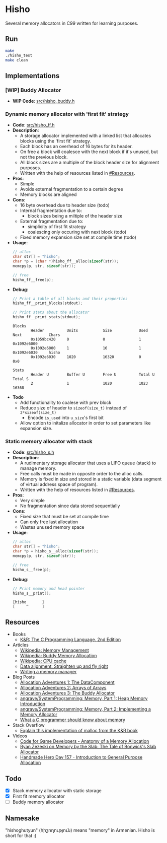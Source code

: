 # Hisho

Several memory allocators in C99 written for learning purposes.

## Run

```bash
make
./hisho_test
make clean
```

## Implementations

### [WIP] Buddy Allocator

- **WIP Code**: [src/hisho_buddy.h](src/hisho_buddy.h)

### Dynamic memory allocator with 'first fit' strategy

- **Code**: [src/hisho_ff.h](src/hisho_ff.h)
- **Description**:
  - A storage allocator implemented with a linked list that allocates blocks using the 'first fit' strategy.
  - Each block has an overhead of 16 bytes for its header.
  - On free a block will coalesce with the next block if it's unused, but not the previous block.
  - All block sizes are a multiple of the block header size for alignment purposes.
  - Written with the help of resources listed in [#Resources](#resources).
- **Pros**:
  - Simple
  - Avoids external fragmentation to a certain degree
  - Memory blocks are aligned
- **Cons**:
  - 16 byte overhead due to header size (todo)
  - Internal fragmentation due to:
    - block sizes being a miltiple of the header size
  - External fragmentation due to:
    - simplicity of first fit strategy
    - coalescing only occuring with next block (todo)
  - Fixed memory expansion size set at compile time (todo)
- **Usage**:
    ```c
    // alloc
    char str[] = "hisho";
    char *p = (char *)hisho_ff__alloc(sizeof(str));
    memcpy(p, str, sizeof(str));

    // free
    hisho_ff__free(p);
    ```
- **Debug**:
    ```c
    // Print a table of all blocks and their properties
    hisho_ff__print_blocks(stdout);

    // Print stats about the allocator
    hisho_ff__print_stats(stdout);
    ```
    ```
    Blocks
            Header          Units           Size            Used            Next            Chars
            0x1059bc420     0               0               1               0x1092e6000
            0x1092e6000     1               16              1               0x1092e6030     hisho
            0x1092e6030     1020            16320           0               0x0

    Stats
            Header U        Buffer U        Free U          Total U         Total S
            2               1               1020            1023            16368
    ```
- **Todo**
  - Add functionality to coalese with prev block
  - Reduce size of header to `sizeof(size_t)` instead of `2*sizeof(size_t)`
    - Encode `is_used` into `u_size`'s first bit
  - Allow option to initalize allocator in order to set parameters like expansion size.

### Static memory allocator with stack
- **Code**: [src/hisho_s.h](src/hisho_s.h)
- **Description**:
  -  A rudimentary storage allocator that uses a LIFO queue (stack) to manage memory.
  - Free calls must be made in opposite order to the alloc calls.
  - Memory is fixed in size and stored in a static variable (data segment of virtual address space of program).
  - Written with the help of resources listed in [#Resources](#resources).
- **Pros**:
  - Very simple
  - No fragmentation since data stored sequentially
- **Cons**:
  - Fixed size that must be set at compile time
  - Can only free last allocation
  - Wastes unused memory space
- **Usage**:
    ```c
    // alloc
    char str[] = "hisho";
    char *p = hisho_s__alloc(sizeof(str));
    memcpy(p, str, sizeof(str));

    // free
    hisho_s__free(p);
    ```
- **Debug**:
    ```c
    // Print memory and head pointer
    hisho_s__print();
    ```
    ```
    [hisho       ]
    [     ^      ]
    ```

## Resources

- Books
  - [K&R: The C Programming Language. 2nd Edition](https://g.co/kgs/qax39B)
- Articles
  - [Wikipedia: Memory Management](https://en.wikipedia.org/wiki/Memory_management)
  - [Wikipedia: Buddy Memory Allocation](https://en.wikipedia.org/wiki/Buddy_memory_allocation)
  - [Wikipedia: CPU cache](https://en.wikipedia.org/wiki/CPU_cache)
  - [Data alignment: Straighten up and fly right](https://developer.ibm.com/technologies/systems/articles/pa-dalign/)
  - [Writing a memory manager](https://wiki.osdev.org/Writing_a_memory_manager)
- Blog Posts
  - [Allocation Adventures 1: The DataComponent](http://bitsquid.blogspot.com/2015/06/allocation-adventures-1-datacomponent.html)
  - [Allocation Adventures 2: Arrays of Arrays](http://bitsquid.blogspot.com/2015/06/allocation-adventures-2-arrays-of-arrays.html)
  - [Allocation Adventures 3: The Buddy Allocator](http://bitsquid.blogspot.com/2015/08/allocation-adventures-3-buddy-allocator.html)
  - [angrave/SystemProgramming: Memory, Part 1: Heap Memory Introduction](https://github.com/angrave/SystemProgramming/wiki/Memory,-Part-1:-Heap-Memory-Introduction)
  - [angrave/SystemProgramming: Memory, Part 2: Implementing a Memory Allocator](https://github.com/angrave/SystemProgramming/wiki/Memory%2C-Part-2%3A-Implementing-a-Memory-Allocator)
  - [What a C programmer should know about memory](https://marek.vavrusa.com/memory/)
- Stack Overflow
  - [Explain this implementation of malloc from the K&R book](https://stackoverflow.com/a/36512105/2019764)
- Videos
  - [Code for Game Developers - Anatomy of a Memory Allocation](https://www.youtube.com/watch?v=c0g3S_2QxWM)
  - [Ryan Zezeski on Memory by the Slab: The Tale of Bonwick's Slab Allocator](https://paperswelove.org/2015/video/ryan-zezeski-memory-by-the-slab/)
  - [Handmade Hero Day 157 - Introduction to General Purpose Allocation](https://www.youtube.com/watch?v=MvDUe2evkHg)

## Todo

- [X] Stack memory allocator with static storage
- [X] First fit memory allocator
- [ ] Buddy memory allocator

## Namesake

"hishoghutyun" (հիշողություն) means "memory" in Armenian. Hisho is short for that :)
